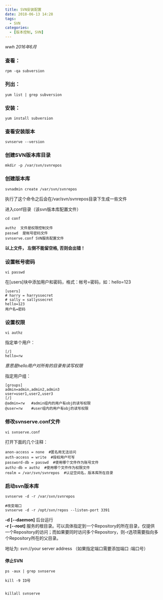 ```yaml
---
title: SVN安装配置
date: 2018-06-13 14:28
tags: 
  - SVN
categories:
  - [版本控制, SVN]
---
```


*wwh 2016年6月*

### 查看：
```
rpm -qa subversion
```

### 列出：
```
yum list | grep subversion
```

### 安装：
```
yum install subversion
```

### 查看安装版本 
```
svnserve --version
```

### 创建SVN版本库目录 
```
mkdir -p /var/svn/svnrepos
```

### 创建版本库
```
svnadmin create /var/svn/svnrepos
```

执行了这个命令之后会在/var/svn/svnrepos目录下生成一些文件

进入conf目录（该svn版本库配置文件）
```
cd conf
```
    authz  文件是权限控制文件  
    passwd  是帐号密码文件  
    svnserve.conf SVN服务配置文件  

**以上文件， 左侧不能留空格, 否则会出错！**


### 设置帐号密码
```
vi passwd
```
在[users]块中添加用户和密码，格式：帐号=密码，如：hello=123

```
[users]
# harry = harryssecret
# sally = sallyssecret
hello=123
用户名=密码
```

### 设置权限
```
vi authz
```
指定单个用户：
```
[/]  
hello=rw  
```
*意思是hello用户对所有的目录有读写权限*  

指定用户组：
```    
[groups]
admin=admin,admin2,admin3
user=user1,user2,user3
[/]
@admin=rw   #admin组内的用户有obj的读写权限
@user=rw    #user组内的用户有obj的读写权限
```


### 修改svnserve.conf文件
```
vi svnserve.conf
```
打开下面的几个注释：

    anon-access = none  #匿名用无法访问  
    auth-access = write  #授权用户可写  
    password-db = passwd  #使用哪个文件作为账号文件  
    authz-db = authz  #使用哪个文件作为权限文件  
    realm = /var/svn/svnrepos  #认证空间名，版本库所在目录  



### 启动svn版本库
```
svnserve -d -r /var/svn/svnrepos

#改变端口
svnserve -d -r /opt/svn/repos --listen-port 3391
```

**-d [--daemon]**  后台运行  
**-r [--root]**  服务的根目录。可以具体指定到一个Repository的所在目录，仅提供一个Repository的访问；而如果要同时访问多个Repository，则-r选项需要指向多个Repository所在的父目录。

地址为: svn://your server address （如果指定端口需要添加端口  :端口号）


#### 停止SVN
```
ps -aux | grep svnserve

kill -9 ID号


killall svnserve
```
